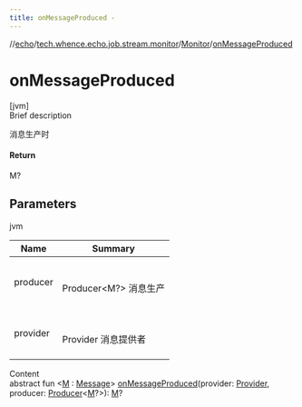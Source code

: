```yaml
---
title: onMessageProduced -
---
```

//[echo](../../index.md)/[tech.whence.echo.job.stream.monitor](../index.md)/[Monitor](index.md)/[onMessageProduced](on-message-produced.md)



# onMessageProduced  
[jvm]  
Brief description  


消息生产时



#### Return  


M?



## Parameters  
  
jvm  
  
|  Name|  Summary| 
|---|---|
| producer| <br><br>Producer<M?> 消息生产<br><br>
| provider| <br><br>Provider 消息提供者<br><br>
  
  
Content  
abstract fun <[M](on-message-produced.md) : [Message](../../tech.whence.echo.job.stream.message/-message/index.md)> [onMessageProduced](on-message-produced.md)(provider: [Provider](../../tech.whence.echo.job.stream.provider/-provider/index.md), producer: [Producer](../../tech.whence.echo.function/-producer/index.md)<[M](on-message-produced.md)?>): [M](on-message-produced.md)?  



